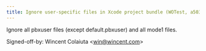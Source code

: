 ```yaml
---
title: Ignore user-specific files in Xcode project bundle (WOTest, a50333e)
---
```


Ignore all pbxuser files (except default.pbxuser) and all mode1 files.

Signed-off-by: Wincent Colaiuta &lt;win@wincent.com&gt;
